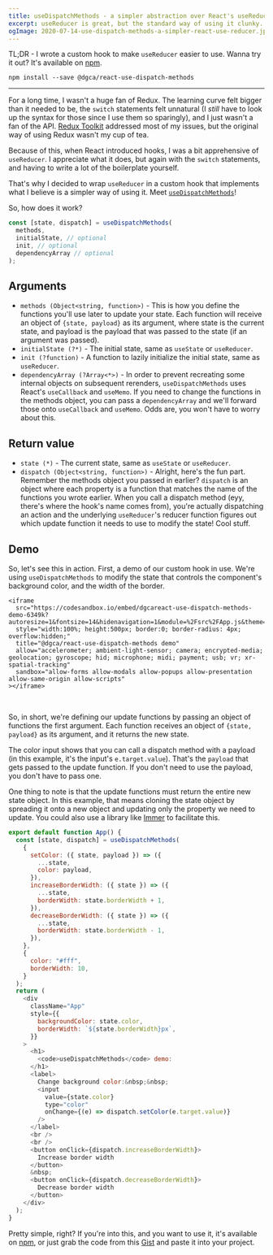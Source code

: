 ```yaml
---
title: useDispatchMethods - a simpler abstraction over React's useReducer
excerpt: useReducer is great, but the standard way of using it clunky. Here's my stab at a simpler interface.
ogImage: 2020-07-14-use-dispatch-methods-a-simpler-react-use-reducer.jpg
---
```


TL;DR - I wrote a custom hook to make `useReducer` easier to use. Wanna try it out? It's available on [npm](https://www.npmjs.com/package/@dgca/react-use-dispatch-methods).

```
npm install --save @dgca/react-use-dispatch-methods
```

---

For a long time, I wasn't a huge fan of Redux. The learning curve felt bigger than it needed to be, the `switch` statements felt unnatural (I _still_ have to look up the syntax for those since I use them so sparingly), and I just wasn't a fan of the API. [Redux Toolkit](https://redux-toolkit.js.org/) addressed most of my issues, but the original way of using Redux wasn't my cup of tea.

Because of this, when React introduced hooks, I was a bit apprehensive of `useReducer`. I appreciate what it does, but again with the `switch` statements, and having to write a lot of the boilerplate yourself.

That's why I decided to wrap `useReducer` in a custom hook that implements what I believe is a simpler way of using it. Meet [`useDispatchMethods`](https://github.com/dgca/react-use-dispatch-methods)!

So, how does it work?

```js
const [state, dispatch] = useDispatchMethods(
  methods,
  initialState, // optional
  init, // optional
  dependencyArray // optional
);
```

## Arguments

- `methods (Object<string, function>)` - This is how you define the functions you'll use later to update your state. Each function will receive an object of `{state, payload}` as its argument, where state is the current state, and payload is the payload that was passed to the state (if an argument was passed).
- `initialState (?*)` - The initial state, same as `useState` or `useReducer`.
- `init (?function)` - A function to lazily initialize the initial state, same as `useReducer`.
- `dependencyArray (?Array<*>)` - In order to prevent recreating some internal objects on subsequent rerenders, `useDispatchMethods` uses React's `useCallback` and `useMemo`. If you need to change the functions in the methods object, you can pass a `dependencyArray` and we'll forward those onto `useCallback` and `useMemo`. Odds are, you won't have to worry about this.

## Return value

- `state (*)` - The current state, same as `useState` or `useReducer`.
- `dispatch (Object<string, function>)` - Alright, here's the fun part. Remember the methods object you passed in earlier? `dispatch` is an object where each property is a function that matches the name of the functions you wrote earlier. When you call a dispatch method (eyy, there's where the hook's name comes from), you're actually dispatching an action and the underlying `useReducer`'s reducer function figures out which update function it needs to use to modify the state! Cool stuff.

## Demo

So, let's see this in action. First, a demo of our custom hook in use. We're using `useDispatchMethods` to modify the state that controls the component's background color, and the width of the border.

```dangerouslySetInnerHTML
<iframe
  src="https://codesandbox.io/embed/dgcareact-use-dispatch-methods-demo-6349k?autoresize=1&fontsize=14&hidenavigation=1&module=%2Fsrc%2FApp.js&theme=dark&view=preview"
  style="width:100%; height:500px; border:0; border-radius: 4px; overflow:hidden;"
  title="@dgca/react-use-dispatch-methods demo"
  allow="accelerometer; ambient-light-sensor; camera; encrypted-media; geolocation; gyroscope; hid; microphone; midi; payment; usb; vr; xr-spatial-tracking"
  sandbox="allow-forms allow-modals allow-popups allow-presentation allow-same-origin allow-scripts"
></iframe>
```

<br />

So, in short, we're defining our update functions by passing an object of functions the first argument. Each function receives an object of `{state, payload}` as its argument, and it returns the new state.

The color input shows that you can call a dispatch method with a payload (in this example, it's the input's `e.target.value`). That's the `payload` that gets passed to the update function. If you don't need to use the payload, you don't have to pass one.

One thing to note is that the update functions must return the entire new state object. In this example, that means cloning the state object by spreading it onto a new object and updating only the property we need to update. You could also use a library like [Immer](https://github.com/immerjs/immer) to facilitate this.

```js
export default function App() {
  const [state, dispatch] = useDispatchMethods(
    {
      setColor: ({ state, payload }) => ({
        ...state,
        color: payload,
      }),
      increaseBorderWidth: ({ state }) => ({
        ...state,
        borderWidth: state.borderWidth + 1,
      }),
      decreaseBorderWidth: ({ state }) => ({
        ...state,
        borderWidth: state.borderWidth - 1,
      }),
    },
    {
      color: "#fff",
      borderWidth: 10,
    }
  );
  return (
    <div
      className="App"
      style={{
        backgroundColor: state.color,
        borderWidth: `${state.borderWidth}px`,
      }}
    >
      <h1>
        <code>useDispatchMethods</code> demo:
      </h1>
      <label>
        Change background color:&nbsp;&nbsp;
        <input
          value={state.color}
          type="color"
          onChange={(e) => dispatch.setColor(e.target.value)}
        />
      </label>
      <br />
      <br />
      <button onClick={dispatch.increaseBorderWidth}>
        Increase border width
      </button>
      &nbsp;
      <button onClick={dispatch.decreaseBorderWidth}>
        Decrease border width
      </button>
    </div>
  );
}
```

Pretty simple, right? If you're into this, and you want to use it, it's available on [npm](https://www.npmjs.com/package/@dgca/react-use-dispatch-methods), or just grab the code from this [Gist](https://gist.github.com/dgca/b5e0578dbd2694363885cf7d22bf6270) and paste it into your project.
